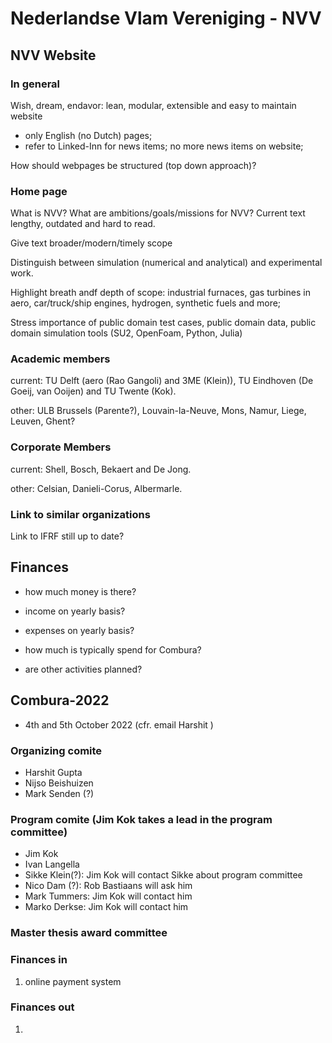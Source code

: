 # Nederlandse Vlam Vereniging - NVV 

## NVV Website

### In general 
Wish, dream, endavor: lean, modular, extensible and easy to maintain website
- only English (no Dutch) pages;
- refer to Linked-Inn for news items; no more news items on website; 

How should webpages be structured (top down approach)?

### Home page
What is NVV? What are ambitions/goals/missions for NVV? Current text lengthy, outdated and hard to read. 

Give text broader/modern/timely scope 

Distinguish between simulation (numerical and analytical) and experimental work. 

Highlight breath andf depth of scope: industrial furnaces, gas turbines in aero, car/truck/ship engines, hydrogen,  synthetic fuels and more; 

Stress importance of public domain test cases, public domain data, public domain simulation tools (SU2, OpenFoam, Python, Julia)

### Academic members 
current: TU Delft (aero (Rao Gangoli) and 3ME (Klein)), TU Eindhoven (De Goeij, van Ooijen) and TU Twente (Kok). 

other: ULB Brussels (Parente?), Louvain-la-Neuve, Mons, Namur, Liege, Leuven, Ghent? 

### Corporate Members 
current: Shell, Bosch,  Bekaert and De Jong. 

other: Celsian, Danieli-Corus, Albermarle. 

### Link to similar organizations 
Link to IFRF still up to date? 

## Finances 

- how much money is there? 

- income on yearly basis? 

- expenses on yearly basis?  

- how much is typically spend for Combura? 

- are other activities planned? 

## Combura-2022 

- 4th and 5th October 2022 (cfr. email Harshit )

### Organizing comite 
- Harshit Gupta 
- Nijso Beishuizen
- Mark Senden (?)

### Program comite (Jim Kok takes a lead in the program committee) 
- Jim Kok
- Ivan Langella
- Sikke Klein(?): Jim Kok will contact Sikke about program committee
- Nico Dam (?): Rob Bastiaans will ask him
- Mark Tummers: Jim Kok will contact him
- Marko Derkse: Jim Kok will contact him

### Master thesis award committee 

### Finances in 
1. online payment system 

### Finances out 
1. 




```julia

```
